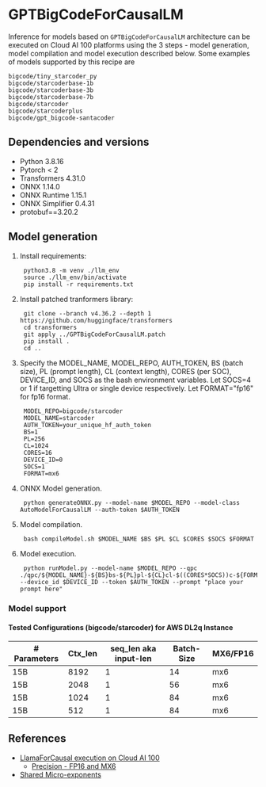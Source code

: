 # GPTBigCodeForCausalLM 
Inference for models based on `GPTBigCodeForCausalLM` architecture can be executed on Cloud AI 100 platforms using the 3 steps - model generation, model compilation and model execution described below. Some examples of models supported by this recipe are 
    
    bigcode/tiny_starcoder_py
    bigcode/starcoderbase-1b
    bigcode/starcoderbase-3b
    bigcode/starcoderbase-7b
    bigcode/starcoder
    bigcode/starcoderplus
    bigcode/gpt_bigcode-santacoder


## Dependencies and versions

- Python 3.8.16
- Pytorch < 2
- Transformers 4.31.0
- ONNX 1.14.0
- ONNX Runtime 1.15.1
- ONNX Simplifier 0.4.31
- protobuf==3.20.2

## Model generation

1. Install requirements:

        python3.8 -m venv ./llm_env
        source ./llm_env/bin/activate
        pip install -r requirements.txt

2. Install patched tranformers library:

        git clone --branch v4.36.2 --depth 1 https://github.com/huggingface/transformers
        cd transformers
        git apply ../GPTBigCodeForCausalLM.patch
        pip install .
        cd ..
        
3. Specify the MODEL_NAME, MODEL_REPO, AUTH_TOKEN, BS (batch size), PL (prompt length), CL (context length), CORES (per SOC), DEVICE_ID, and SOCS as the bash environment variables. Let SOCS=4 or 1 if targetting Ultra or single device respectively. Let FORMAT="fp16" for fp16 format.

        MODEL_REPO=bigcode/starcoder
        MODEL_NAME=starcoder
        AUTH_TOKEN=your_unique_hf_auth_token
        BS=1
        PL=256
        CL=1024
        CORES=16
        DEVICE_ID=0
        SOCS=1
        FORMAT=mx6

5. ONNX Model generation. 
		
        python generateONNX.py --model-name $MODEL_REPO --model-class AutoModelForCausalLM --auth-token $AUTH_TOKEN

6. Model compilation.
	
        bash compileModel.sh $MODEL_NAME $BS $PL $CL $CORES $SOCS $FORMAT
        
7. Model execution.

        python runModel.py --model-name $MODEL_REPO --qpc ./qpc/${MODEL_NAME}-${BS}bs-${PL}pl-${CL}cl-$((CORES*SOCS))c-${FORMAT} --device_id $DEVICE_ID --token $AUTH_TOKEN --prompt "place your prompt here"


### Model support  
  
#### Tested Configurations (bigcode/starcoder) for AWS DL2q Instance 
|# Parameters | Ctx_len  | seq_len aka input-len | Batch-Size | MX6/FP16 | 
| ------ | ------------- | ------------- | ----------------- | -------- | 
|15B | 8192  | 1  | 14 | mx6 | 
|15B | 2048  | 1  | 56 | mx6 | 
|15B | 1024  | 1  | 84 | mx6 | 
|15B | 512  | 1  | 84 | mx6 | 

## References 
- [LlamaForCausal execution on Cloud AI 100](https://quic.github.io/cloud-ai-sdk-pages/latest/Getting-Started/Model-Architecture-Support/Large-Language-Models/llm/)
    - [Precision - FP16 and MX6](https://quic.github.io/cloud-ai-sdk-pages/latest/Getting-Started/Model-Architecture-Support/Large-Language-Models/llm/#compile-the-model)
- [Shared Micro-exponents](https://arxiv.org/abs/2302.08007)
